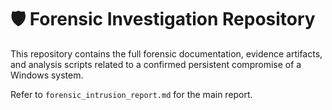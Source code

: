 # 🛡️ Forensic Investigation Repository

This repository contains the full forensic documentation, evidence artifacts, and analysis scripts related to a confirmed persistent compromise of a Windows system.

Refer to `forensic_intrusion_report.md` for the main report.
